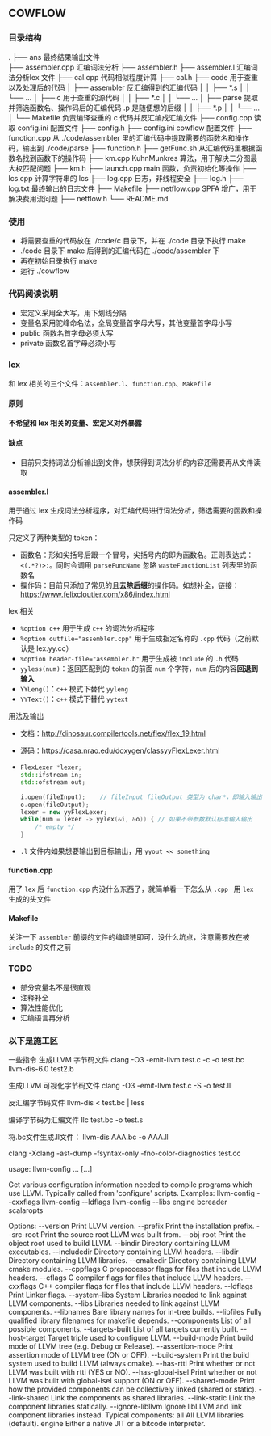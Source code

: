 ## COWFLOW

### 目录结构
.
├── ans             最终结果输出文件  
├── assembler.cpp   汇编词法分析
├── assembler.h
├── assembler.l     汇编词法分析lex 文件
├── cal.cpp         代码相似程度计算
├── cal.h
├── code            用于查重以及处理后的代码
│   ├── assembler   反汇编得到的汇编代码
│   │   ├── *.s
│   │   └── ...
│   ├── c           用于查重的源代码
│   │   ├── *.c
│   │   └── ...
│   ├── parse       提取并筛选函数名、操作码后的汇编代码  .p 是随便想的后缀
│   │   ├── *.p
│   │   └── ...
│   └── Makefile    负责编译查重的 c 代码并反汇编成汇编文件
├── config.cpp      读取 config.ini 配置文件
├── config.h
├── config.ini      cowflow 配置文件
├── function.cpp    从 ./code/assembler 里的汇编代码中提取需要的函数名和操作码，输出到 ./code/parse
├── function.h
├── getFunc.sh      从汇编代码里根据函数名找到函数下的操作码
├── km.cpp          KuhnMunkres 算法，用于解决二分图最大权匹配问题
├── km.h
├── launch.cpp      main 函数，负责初始化等操作
├── lcs.cpp         计算字符串的 lcs
├── log.cpp         日志，非线程安全
├── log.h
├── log.txt         最终输出的日志文件
├── Makefile
├── netflow.cpp     SPFA 增广，用于解决费用流问题
├── netflow.h
└── README.md

### 使用
- 将需要查重的代码放在 ./code/c 目录下，并在 ./code 目录下执行 make
- ./code 目录下 make 后得到的汇编代码在 ./code/assembler 下
- 再在初始目录执行 make
- 运行 ./cowflow

### 代码阅读说明
- 宏定义采用全大写，用下划线分隔
- 变量名采用驼峰命名法，全局变量首字母大写，其他变量首字母小写
- public 函数名首字母必须大写
- private 函数名首字母必须小写

### lex
和 lex 相关的三个文件：`assembler.l`、`function.cpp`、`Makefile`

#### 原则
**不希望和 lex 相关的变量、宏定义对外暴露**

#### 缺点
- 目前只支持词法分析输出到文件，想获得到词法分析的内容还需要再从文件读取

#### assembler.l
用于通过 lex 生成词法分析程序，对汇编代码进行词法分析，筛选需要的函数和操作码

只定义了两种类型的 token：
- 函数名：形如尖括号后跟一个冒号，尖括号内的即为函数名。正则表达式：`<(.*?)>:`。同时会调用 `parseFuncName` 忽略 `wasteFunctionList` 列表里的函数名
- 操作码：目前只添加了常见的且**去除后缀**的操作码。如想补全，链接：https://www.felixcloutier.com/x86/index.html

lex 相关
- `%option c++` 用于生成 `c++` 的词法分析程序
- `%option outfile="assembler.cpp"` 用于生成指定名称的 `.cpp` 代码（之前默认是 lex.yy.cc）
- `%option header-file="assembler.h"` 用于生成被 `include` 的 `.h` 代码
- `yyless(num)`：返回匹配到的 `token` 的前面 `num` 个字符，`num` 后的内容**回退到输入**
- `YYLeng()`：`c++` 模式下替代 `yyleng`
- `YYText()`：`c++` 模式下替代 `yytext`

用法及输出
- 文档：http://dinosaur.compilertools.net/flex/flex_19.html
- 源码：https://casa.nrao.edu/doxygen/classyyFlexLexer.html

- ```c++
  FlexLexer *lexer;
  std::ifstream in;
  std::ofstream out;
  
  i.open(fileInput);	// fileInput fileOutput 类型为 char*，即输入输出的文件名
  o.open(fileOutput);
  lexer = new yyFlexLexer;
  while(num = lexer -> yylex(&i, &o)) {	// 如果不带参数默认标准输入输出
      /* empty */
  }
  ```
- `.l` 文件内如果想要输出到目标输出，用 `yyout << something`

#### function.cpp
用了 `lex` 后 `function.cpp` 内没什么东西了，就简单看一下怎么从 `.cpp ` 用 `lex` 生成的头文件

#### Makefile
关注一下 `assembler` 前缀的文件的编译链即可，没什么坑点，注意需要放在被 `include` 的文件之前

### TODO
- 部分变量名不是很直观
- 注释补全
- 算法性能优化
- 汇编语言再分析

### 以下是施工区
一些指令
生成LLVM 字节码文件 clang -O3 -emit-llvm test.c -c -o test.bc llvm-dis-6.0 test2.b

生成LLVM 可视化字节码文件 clang -O3 -emit-llvm test.c -S -o test.ll

反汇编字节码文件 llvm-dis < test.bc | less

编译字节码为汇编文件 llc test.bc -o test.s

将.bc文件生成.ll文件： llvm-dis AAA.bc -o AAA.ll

clang -Xclang -ast-dump -fsyntax-only -fno-color-diagnostics test.cc

usage: llvm-config ... [...]

Get various configuration information needed to compile programs which use LLVM. Typically called from 'configure' scripts. Examples: llvm-config --cxxflags llvm-config --ldflags llvm-config --libs engine bcreader scalaropts

Options: --version Print LLVM version. --prefix Print the installation prefix. --src-root Print the source root LLVM was built from. --obj-root Print the object root used to build LLVM. --bindir Directory containing LLVM executables. --includedir Directory containing LLVM headers. --libdir Directory containing LLVM libraries. --cmakedir Directory containing LLVM cmake modules. --cppflags C preprocessor flags for files that include LLVM headers. --cflags C compiler flags for files that include LLVM headers. --cxxflags C++ compiler flags for files that include LLVM headers. --ldflags Print Linker flags. --system-libs System Libraries needed to link against LLVM components. --libs Libraries needed to link against LLVM components. --libnames Bare library names for in-tree builds. --libfiles Fully qualified library filenames for makefile depends. --components List of all possible components. --targets-built List of all targets currently built. --host-target Target triple used to configure LLVM. --build-mode Print build mode of LLVM tree (e.g. Debug or Release). --assertion-mode Print assertion mode of LLVM tree (ON or OFF). --build-system Print the build system used to build LLVM (always cmake). --has-rtti Print whether or not LLVM was built with rtti (YES or NO). --has-global-isel Print whether or not LLVM was built with global-isel support (ON or OFF). --shared-mode Print how the provided components can be collectively linked (shared or static). --link-shared Link the components as shared libraries. --link-static Link the component libraries statically. --ignore-libllvm Ignore libLLVM and link component libraries instead. Typical components: all All LLVM libraries (default). engine Either a native JIT or a bitcode interpreter.
